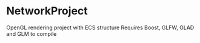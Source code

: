 # NetworkProject
OpenGL rendering project with ECS structure
Requires Boost, GLFW, GLAD and GLM to compile
